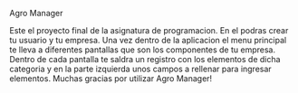 Agro Manager

Este el proyecto final de la asignatura de programacion. En el podras crear tu usuario y tu empresa.
Una vez dentro de la aplicacion el menu principal te lleva a diferentes pantallas que son los componentes de tu empresa.
Dentro de cada pantalla te saldra un registro con los elementos de dicha categoria y en la parte izquierda unos campos a rellenar para ingresar elementos.
Muchas gracias por utilizar Agro Manager!

